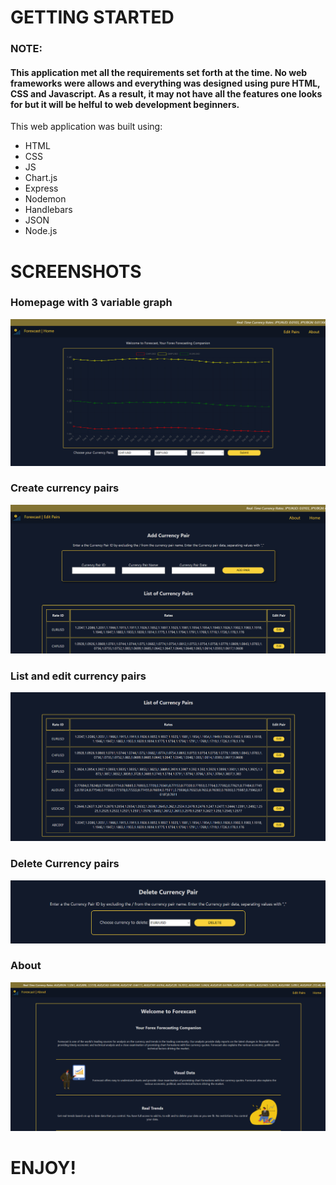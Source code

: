# GETTING STARTED

### NOTE:
#### This application met all the requirements set forth at the time. No web frameworks were allows and everything was designed using pure HTML, CSS and Javascript. As a result, it may not have all the features one looks for but it will be helful to web development beginners.

This web application was built using:

* HTML
* CSS
* JS
* Chart.js
* Express
* Nodemon
* Handlebars
* JSON
* Node.js

# SCREENSHOTS

### Homepage with 3 variable graph

![homepage](https://github.com/121Unicorns/forexcast/blob/main/snaps/forexhome.png?raw=true)

### Create currency pairs

![create](https://github.com/121Unicorns/forexcast/blob/main/snaps/forexedit.png?raw=true)

### List and edit currency pairs

![list](https://github.com/121Unicorns/forexcast/blob/main/snaps/forexview.png?raw=true)

### Delete Currency pairs

![delete](https://github.com/121Unicorns/forexcast/blob/main/snaps/forexdelete.png?raw=true)

### About

![about](https://github.com/121Unicorns/forexcast/blob/main/snaps/forexabout.png?raw=true)

# ENJOY!
